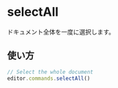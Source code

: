 # selectAll

<!-- Selects the whole document at once. -->

ドキュメント全体を一度に選択します。

## 使い方

```js
// Select the whole document
editor.commands.selectAll()
```
